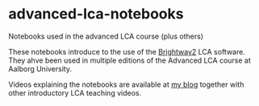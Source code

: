 # advanced-lca-notebooks
Notebooks used in the advanced LCA course (plus others)

These notebooks introduce to the use of the [Brightway2](https://2.docs.brightway.dev/index.html) LCA software. They ahve been used in multiple editions of the Advanced LCA course at Aalborg University.

Videos explaining the notebooks are available at [my blog](https://moutreach.science/) together with other introductory LCA teaching videos.
